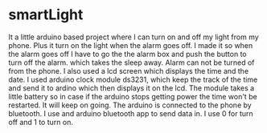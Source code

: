 # smartLight
It a little arduino based project where I can turn on and off my light from my phone. Plus it turn on the light when the alarm goes off. I made it so when the alarm goes off I have to go the the alarm box and push the button to turn off the alarm. which takes the sleep away. Alarm can not be turned of from the phone.  I also used a lcd screen which displays the time and the date. I used arduino clock module ds3231, which keep the track of the time and send it to ardino which then displays it on the lcd. The module takes a little battery so in case if the arduino stops getting power the time won't be restarted. It will keep on going. The arduino is connected to the phone by bluetooth. I use and arduino bluetooth app to send data in. I use 0 for turn off and 1 to turn on. 
